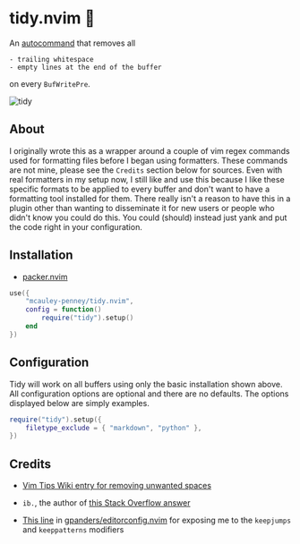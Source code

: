 # tidy.nvim 🧹

An [autocommand](https://neovim.io/doc/user/autocmd.html) that removes all

    - trailing whitespace
    - empty lines at the end of the buffer

on every `BufWritePre`.


![tidy](https://user-images.githubusercontent.com/59481467/170846833-40ab4e8c-ebdf-42c4-b1f1-a4d874f27ea8.gif)


## About
I originally wrote this as a wrapper around a couple of vim regex commands used for formatting files before I began using formatters. These commands are not mine, please see the `Credits` section below for sources. Even with real formatters in my setup now, I still like and use this because I like these specific formats to be applied to every buffer and don't want to have a formatting tool installed for them. There really isn't a reason to have this in a plugin other than wanting to disseminate it for new users or people who didn't know you could do this. You could (should) instead just yank and put the code right in your configuration.


## Installation
- [packer.nvim](https://github.com/wbthomason/packer.nvim)

```lua
use({
    "mcauley-penney/tidy.nvim",
    config = function()
        require("tidy").setup()
    end
})
```

## Configuration
Tidy will work on all buffers using only the basic installation shown above. All configuration options are optional and there are no defaults. The options displayed below are simply examples.

```lua
require("tidy").setup({
    filetype_exclude = { "markdown", "python" },
}) 
```


## Credits
- [Vim Tips Wiki entry for removing unwanted spaces](https://vim.fandom.com/wiki/Remove_unwanted_spaces#Automatically_removing_all_trailing_whitespace)

- `ib.`, the author of [this Stack Overflow answer](https://stackoverflow.com/a/7501902)

- [This line](https://github.com/gpanders/editorconfig.nvim/blob/ae3586771996b2fb1662eb0c17f5d1f4f5759bb7/lua/editorconfig.lua#L180)
in [gpanders/editorconfig.nvim](https://github.com/gpanders/editorconfig.nvim) for exposing me to the `keepjumps`
and `keeppatterns` modifiers
